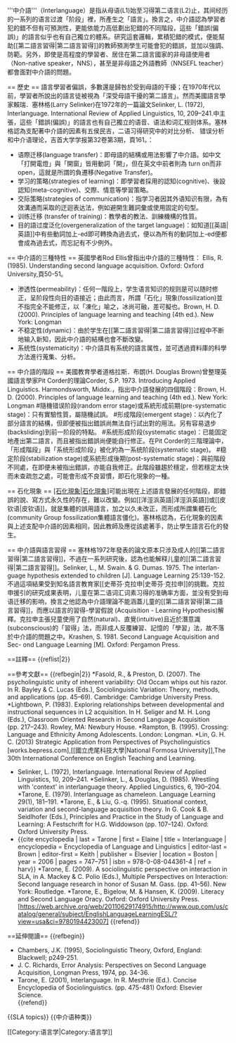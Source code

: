 '''中介語'''（Interlanguage）是指从母语(L1)始至习得第二语言(L2)止，其间经历的一系列的语言过渡「阶段」裡，所產生之「語言」。換言之，中介語認為學習者犯的錯不但有可預測性，更能依能力高低劃出犯錯的不同階段，這些「錯誤(偏誤)」的語言似乎也有自己獨立的體系。研究這套邏輯，累積犯錯的模式，便能幫助[[第二語言習得|第二語言習得]]的教師預測學生可能會犯的錯誤，並加以強調、防範。另外，即使是高程度的學習者、居住在第二語言國家的非母語使用者（Non-native speaker，NNS），甚至是非母語之外語教師（NNSEFL teacher）都會面對中介語的問題。


== 歷史 ==
語言學習者偏誤，多數還是歸咎於受到母語的干擾；在1970年代以前，學習者所說出的語言徒被視為「深受母語干擾的第二語言」。然而美國語言學家賴瑞．塞林格(Larry Selinker)在1972年的一篇論文<ref>Selinker, L. (1972), Interlanguage. International Review of Applied Linguistics, 10, 209–241.</ref>中主張，這些「錯誤(偏誤)」的語言也有自己獨立的语音、语法和词汇规则体系。塞林格認為支配著中介語的因素有五<ref>侯民吉，二语习得研究中的对比分析、 错误分析和中介语理论，吉首大学学报第32卷第3期，頁161。</ref>：
* 语際迁移(language transfer)：即母語的結構或用法影響了中介語。如中文「打開電燈」與「開窗」皆用動詞「開」，但在英文中前者則為 turn on而非open，這就是所謂的負遷移(Negative Transfer)。
* 学习的策略(strategies of learning)：即學習者採用的認知(cognitive)、後設認知(meta-cognitive)、交際、情意等學習策略。
* 交际策略(strategies of communication)：指学习者因其外语知识有限，為有效溝通而采取的迂迴表达法，例如避開生難詞彙或使用固定的句型。
* 训练迁移 (transfer of training)：教學者的教法、訓練機構的性質。
* 目的語过度泛化(overgeneralization of the target language)：如知道[[英語|英語]]中有些動詞加上-ed即可轉換為過去式，便以為所有的動詞加上-ed便都會成為過去式，而忘記有不少例外。

== 中介語的三種特性 ==
英國學者Rod Ellis曾指出中介語的三種特性： <ref>Ellis, R. (1985). Understanding second language acquisition. Oxford: Oxford University,頁50-51。</ref>
* 渗透性(permeability)：任何一階段上，学生语言知识的规则是可以随时修正，呈阶段性向目的语接近；由此而言，所謂「石化」現象(fossilization)並不指完全不能修正，以「凍化」喻之，冰尚可融，差可擬也。<ref>Brown, H. D. (2000). Principles of language learning and teaching (4th ed.). New York: Longman</ref>
* 不稳定性(dynamic)：由於学生在[[第二語言習得|第二語言習得]]过程中不断地输入新知，因此中介語的結構也會不斷改變。
* 系统性(systematicity)：中介語具有系统的語言属性，並可透過資料庫的科學方法進行蒐集、分析。

== 中介語的階段 ==
美國教育學者道格拉斯．布朗(H. Douglas Brown)曾整理英國語言學家Pit Corder的理論<ref>Corder, S.P. 1973. Introducing Applied Linguistics. Harmondsworth, Middx.</ref>，指出中介語發展的四個階段：<ref>Brown, H. D. (2000). Principles of language learning and teaching (4th ed.). New York: Longman</ref>
#隨機错误阶段(random error stage)或系統形成前期(pre-systematic stage)：只有實驗性質，屬隨機試誤。
#形成階段(emergent stage)：以內化了部分語言的結構，但即便被指出錯誤尚無法自行試出對的用法。另有容易退步(backsliding)到前一阶段的特點。
#系统形成阶段(systematic stage)：已能固定地產出第二語言，而且被指出錯誤尚便能自行修正。在Pit Corder的三階理論中，「形成階段」與「系统形成阶段」被化約為一系统阶段(systematic stage)。
#稳定阶段(stabilization stage)或系統形成後期(post-systematic stage)：與前階段不同處，在即便未被指出錯誤，亦能自我修正。此階段雖趨於穩定，但若穩定太快而未查疏忽之處，可能會形成不良習慣，即石化現象的一種。

== 石化現象 ==
[[石化現象|石化現象]](fossilization[[僵化|僵化]])可能出現在上述語言發展的任何階段，即錯誤的說、寫方式永久性的存在，難以改變。例如[[洋涇浜英語|洋涇浜英語]]或[[皮钦语|皮钦语]]，就是集體的誤用語言，加之以久未改正，而形成所謂集體石化(community Group fossilization集體語言僵化)。塞林格認為，石化現象的因素與上述支配中介語的因素相同，因此教師及應從該處著手，防止學生語言石化的發生。

== 中介語與語言習得 ==
塞林格1972年發表的論文原本只涉及成人的[[第二語言習得|第二語言習得]]，不過在一系列研究後，認為也能解释儿童的[[第二語言習得|第二語言習得]]。<ref>Selinker, L., M. Swain. & G. Dumas. 1975. The interlan- guage hypothesis extended to children [J]. Language Learning 25:139-152.</ref>不過這項結果受到知名語言教育家[[史蒂芬·克拉申|史蒂芬·克拉申]]的挑戰。克拉申援引的研究成果表明，儿童在第二语词汇词素习得的准确率方面，並没有受到母语迁移的影响，換言之他認為中介語理論不能涵蓋儿童的[[第二語言習得|第二語言習得]]，而應以語言的習得-學習假說 (Acquisition - Learning Hypothesis)解釋。克拉申主張兒童使用了自然(natural)、直覺(intuitive)且近於潛意識(subconscious)的「習得」法，而非成人反覆練習、記憶的「學習」法，故不落於中介語的問題之中。<ref>Krashen, S. 1981. Second Language Acquisition and Sec- ond Language Learning [M].  Oxford:  Pergamon  Press.</ref>

==註釋==
{{reflist|2}}

==參考文獻==
{{refbegin|2}}
*Fasold, R., & Preston, D. (2007). The psycholinguistic unity of inherent variability: Old Occam whips out his razor. In R. Bayley & C. Lucas (Eds.), Sociolinguistic Variation: Theory, methods, and applications (pp. 45–69). Cambridge: Cambridge University Press.
*Lightbown, P. (1983). Exploring relationships between developmental and instructional sequences in L2 acquisition. In H. Seliger and M. H. Long (Eds.), Classroom Oriented Research in Second Language Acquisition (pp. 217–243). Rowley, MA: Newbury House.
*Rampton, B. (1995). Crossing: Language and Ethnicity Among Adolescents. London: Longman.
*Lin, G. H. C. (2013) Strategic Application from Perspectives of Psycholinguistics [works.bepress.com],[[國立虎尾科技大學|National Formosa University]],The 30th International Conference on English Teaching and Learning.
* Selinker, L. (1972), Interlanguage. International Review of Applied Linguistics, 10, 209–241.
*Selinker, L., & Douglas, D. (1985). Wrestling with 'context' in interlanguage theory. Applied Linguistics, 6, 190–204.
*Tarone, E. (1979). Interlanguage as chameleon. Language Learning 29(1), 181–191.
*Tarone, E., & Liu, G.-q. (1995). Situational context, variation and second-language acquisition theory. In G. Cook & B. Seidlhofer (Eds.), Principles and Practice in the Study of Language and Learning: A Festschrift for H.G. Widdowson (pp. 107–124). Oxford: Oxford University Press.
* {{cite encyclopedia | last = Tarone | first = Elaine | title = Interlanguage | encyclopedia = Encyclopedia of Language and Linguistics | editor-last = Brown | editor-first = Keith | publisher = Elsevier | location = Boston | year = 2006 | pages = 747–751 | isbn = 978-0-08-044361-4 | ref = harv}}
*Tarone, E. (2009). A sociolinguistic perspective on interaction in SLA, in A. Mackey & C. Polio (Eds.), Multiple Perspectives on Interaction: Second language research in honor of Susan M. Gass. (pp. 41–56). New York: Routledge.
*Tarone, E., Bigelow, M. & Hansen, K. (2009). Literacy and Second Language Oracy. Oxford: Oxford University Press.[https://web.archive.org/web/20110629174915/http://www.oup.com/us/catalog/general/subject/EnglishLanguageLearningESL/?view=usa&ci=9780194423007]
{{refend}}

==延伸閱讀==
{{refbegin}}
* Chambers, J.K. (1995), Sociolinguistic Theory, Oxford, England: Blackwell; p249-251.
* J. C. Richards, Error Analysis: Perspectives on Second Language Acquisition, Longman Press, 1974, pp. 34-36.
* Tarone, E. (2001), Interlanguage. In R. Mesthrie (Ed.). Concise Encyclopedia of Sociolinguistics. (pp. 475-481)  Oxford: Elsevier Science.  
{{refend}}

{{SLA topics}}
{{中介语种类}}

[[Category:语言学|Category:语言学]]